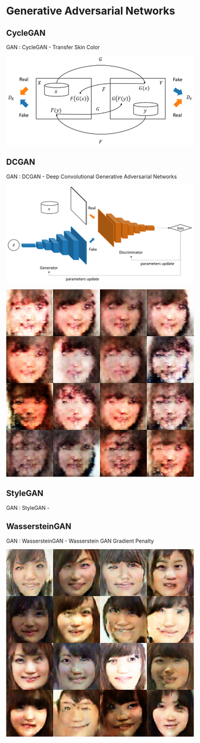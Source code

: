 # Generative Adversarial Networks

## CycleGAN

GAN : CycleGAN - Transfer Skin Color

<img src="CycleGAN/cyclegan.png">

## DCGAN

GAN : DCGAN - Deep Convolutional Generative Adversarial Networks

<img src="DCGAN/dcgan.png">

<p align="center">
  <img src="DCGAN/dcgan_image.png">
</p>

## StyleGAN

GAN : StyleGAN -

## WassersteinGAN

GAN : WassersteinGAN - Wasserstein GAN Gradient Penalty

<p align="center">
  <img src="WassersteinGAN/wgan_image.png">
</p>
